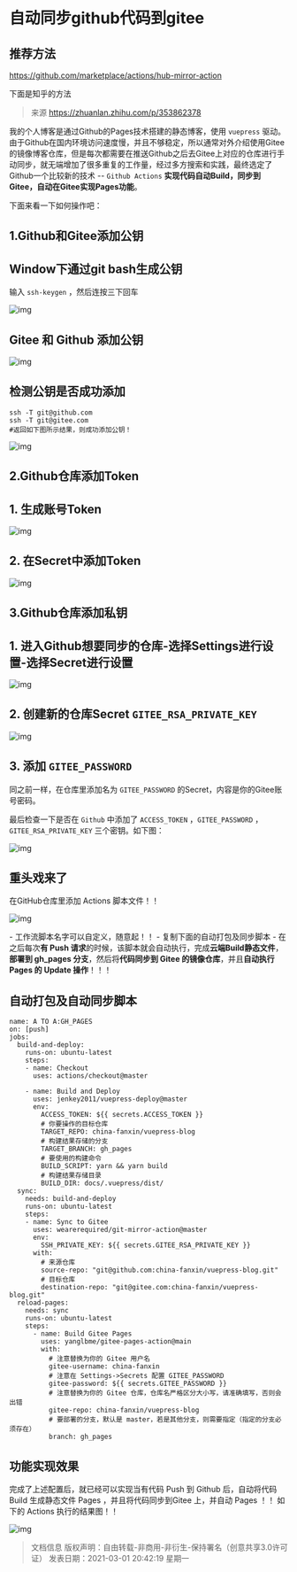 # 自动同步github代码到gitee

## 推荐方法

<https://github.com/marketplace/actions/hub-mirror-action>

下面是知乎的方法

> 来源 <https://zhuanlan.zhihu.com/p/353862378>

我的个人博客是通过Github的Pages技术搭建的静态博客，使用 `vuepress` 驱动。由于Github在国内环境访问速度慢，并且不够稳定，所以通常对外介绍使用Gitee的镜像博客仓库，但是每次都需要在推送Github之后去Gitee上对应的仓库进行手动同步，就无端增加了很多重复的工作量，经过多方搜索和实践，最终选定了Github一个比较新的技术 -- `Github Actions` **实现代码自动Build，同步到Gitee，自动在Gitee实现Pages功能**。

下面来看一下如何操作吧：

## 1.Github和Gitee添加公钥

## Window下通过git bash生成公钥

输入 `ssh-keygen` ，然后连按三下回车

![img](https://pic2.zhimg.com/v2-87941f9a981a98b493bcd4dd79cc3b25_r.jpg)

## Gitee 和 Github 添加公钥

![img](https://pic4.zhimg.com/v2-00317b83252027a36be6d6ec6f267193_r.jpg)

## 检测公钥是否成功添加

```text
ssh -T git@github.com
ssh -T git@gitee.com
#返回如下图所示结果，则成功添加公钥！
```

![img](https://pic4.zhimg.com/v2-9f38c06db2d467dbb590964e7a96660f_r.jpg)

## 2.Github仓库添加Token

## 1. 生成账号Token

![img](https://pic2.zhimg.com/v2-cc22ebd8fef6fa4c6d8ddee5bee35121_r.jpg)

## 2. 在Secret中添加Token

![img](https://pic3.zhimg.com/v2-a747fed0df42c3c49e561ccbd32e3186_r.jpg)

## 3.Github仓库添加私钥

## 1. 进入Github想要同步的仓库-选择Settings进行设置-选择Secret进行设置

![img](https://pic4.zhimg.com/v2-bcc8ca15bed8ab44d2a59d08934c7bbf_r.jpg)

## 2. 创建新的仓库Secret `GITEE_RSA_PRIVATE_KEY`

![img](https://pic3.zhimg.com/v2-4be95bbb474808761d322777b6e252aa_r.jpg)

## 3. 添加 `GITEE_PASSWORD`

同之前一样，在仓库里添加名为 `GITEE_PASSWORD` 的Secret，内容是你的Gitee账号密码。

最后检查一下是否在 `Github` 中添加了 `ACCESS_TOKEN` ，`GITEE_PASSWORD` ，`GITEE_RSA_PRIVATE_KEY` 三个密钥。如下图：

![img](https://pic2.zhimg.com/v2-dd1befa84a0dab95c1cd0e2ae544bdc5_r.jpg)

## 重头戏来了

在GitHub仓库里添加 Actions 脚本文件！！

![img](https://pic3.zhimg.com/v2-1a38e1b9c9889a5d7e3d33d02f0a8252_r.jpg)

\- 工作流脚本名字可以自定义，随意起！！ - 复制下面的自动打包及同步脚本 - 在之后每次**有 Push 请求**的时候，该脚本就会自动执行，完成**云端Build静态文件**，**部署到 gh_pages 分支**，然后将**代码同步到 Gitee 的镜像仓库**，并且**自动执行 Pages 的 Update 操作**！！！

## 自动打包及自动同步脚本

```text
name: A TO A:GH_PAGES
on: [push]
jobs:
  build-and-deploy:
    runs-on: ubuntu-latest
    steps:
    - name: Checkout
      uses: actions/checkout@master

    - name: Build and Deploy
      uses: jenkey2011/vuepress-deploy@master
      env:
        ACCESS_TOKEN: ${{ secrets.ACCESS_TOKEN }}
        # 你要操作的目标仓库
        TARGET_REPO: china-fanxin/vuepress-blog
        # 构建结果存储的分支
        TARGET_BRANCH: gh_pages
        # 要使用的构建命令
        BUILD_SCRIPT: yarn && yarn build
        # 构建结果存储目录
        BUILD_DIR: docs/.vuepress/dist/
  sync:
    needs: build-and-deploy
    runs-on: ubuntu-latest
    steps:
    - name: Sync to Gitee
      uses: wearerequired/git-mirror-action@master
      env:
        SSH_PRIVATE_KEY: ${{ secrets.GITEE_RSA_PRIVATE_KEY }}
      with:
        # 来源仓库
        source-repo: "git@github.com:china-fanxin/vuepress-blog.git"
        # 目标仓库
        destination-repo: "git@gitee.com:china-fanxin/vuepress-blog.git"
  reload-pages:
    needs: sync
    runs-on: ubuntu-latest
    steps:
      - name: Build Gitee Pages
        uses: yanglbme/gitee-pages-action@main
        with:
          # 注意替换为你的 Gitee 用户名
          gitee-username: china-fanxin
          # 注意在 Settings->Secrets 配置 GITEE_PASSWORD
          gitee-password: ${{ secrets.GITEE_PASSWORD }}
          # 注意替换为你的 Gitee 仓库，仓库名严格区分大小写，请准确填写，否则会出错
          gitee-repo: china-fanxin/vuepress-blog
          # 要部署的分支，默认是 master，若是其他分支，则需要指定（指定的分支必须存在）
          branch: gh_pages
```

## 功能实现效果

完成了上述配置后，就已经可以实现当有代码 Push 到 Github 后，自动将代码 Build 生成静态文件 Pages ，并且将代码同步到Gitee 上，并自动 Pages ！！ 如下的 Actions 执行的结果图！！

![img](https://pic4.zhimg.com/v2-cb0186d0db9b53e2e5e9befe45aa222f_r.jpg)

> 文档信息 版权声明：自由转载-非商用-非衍生-保持署名（创意共享3.0许可证） 发表日期：2021-03-01 20:42:19 星期一
